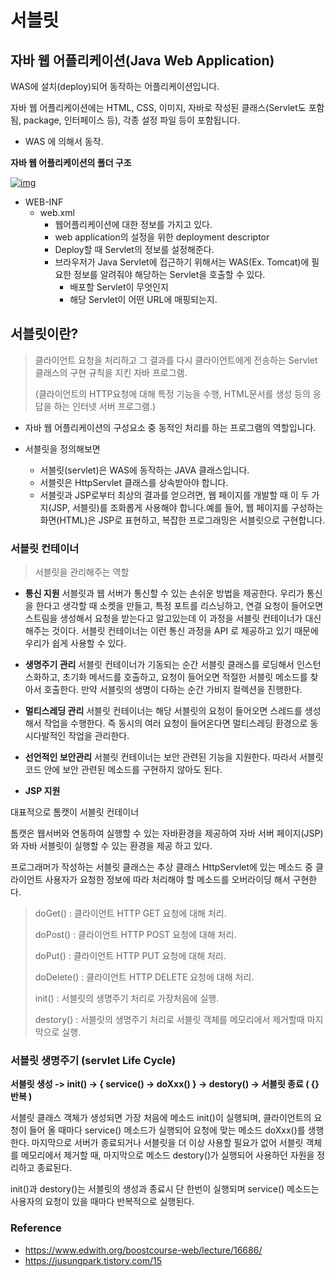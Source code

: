 # 서블릿

## **자바 웹 어플리케이션(Java Web Application)**

WAS에 설치(deploy)되어 동작하는 어플리케이션입니다.

자바 웹 어플리케이션에는 HTML, CSS, 이미지, 자바로 작성된 클래스(Servlet도 포함됨, package, 인터페이스 등), 각종 설정 파일 등이 포함됩니다.

* WAS 에 의해서 동작.

**자바 웹 어플리케이션의 폴더 구조**

[![img](https://cphinf.pstatic.net/mooc/20180124_133/15167752967943AqfC_PNG/1_5_1_____.PNG?type=w760)](https://www.edwith.org/boostcourse-web/lecture/16686/#)

- WEB-INF
  - web.xml
    - 웹어플리케이션에 대한 정보를 가지고 있다. 
    - web application의 설정을 위한 deployment descriptor
    - Deploy할 때 Servlet의 정보를 설정해준다.
    - 브라우저가 Java Servlet에 접근하기 위해서는 WAS(Ex. Tomcat)에 필요한 정보를 알려줘야 해당하는 Servlet을 호출할 수 있다.
      - 배포할 Servlet이 무엇인지
      - 해당 Servlet이 어떤 URL에 매핑되는지.

## **서블릿이란?**

> 클라이언트 요청을 처리하고 그 결과를 다시 클라이언트에게 전송하는 Servlet 클래스의 구현 규칙을 지킨 자바 프로그램.
>
> (클라이언트의 HTTP요청에 대해 특정 기능을 수행, HTML문서를 생성 등의 응답을 하는 인터넷 서버 프로그램.)

* 자바 웹 어플리케이션의 구성요소 중 동적인 처리를 하는 프로그램의 역할입니다.

* 서블릿을 정의해보면 
  * 서블릿(servlet)은 WAS에 동작하는 JAVA 클래스입니다.
  * 서블릿은 HttpServlet 클래스를 상속받아야 합니다.
  * 서블릿과 JSP로부터 최상의 결과를 얻으려면, 웹 페이지를 개발할 때 이 두 가지(JSP, 서블릿)를 조화롭게 사용해야 합니다.예를 들어, 웹 페이지를 구성하는 화면(HTML)은 JSP로 표현하고, 복잡한 프로그래밍은 서블릿으로 구현합니다.

### 서블릿 컨테이너

> 서블릿을 관리해주는 역할

* **통신 지원**
  서블릿과 웹 서버가 통신할 수 있는 손쉬운 방법을 제공한다. 우리가 통신을 한다고 생각할 때 소켓을 만들고, 특정 포트를 리스닝하고, 연결 요청이 들어오면 스트림을 생성해서 요청을 받는다고 알고있는데 이 과정을 서블릿 컨테이너가 대신 해주는 것이다. 서블릿 컨테이너는 이런 통신 과정을 API 로 제공하고 있기 때문에 우리가 쉽게 사용할 수 있다.

* **생명주기 관리**
  서블릿 컨테이너가 기동되는 순간 서블릿 클래스를 로딩해서 인스턴스화하고, 초기화 메서드를 호출하고, 요청이 들어오면 적절한 서블릿 메소드를 찾아서 호출한다. 만약 서블릿의 생명이 다하는 순간 가비지 컬렉션을 진행한다.

* **멀티스레딩 관리**
  서블릿 컨테이너는 해당 서블릿의 요청이 들어오면 스레드를 생성해서 작업을 수행한다. 즉 동시의 여러 요청이 들어온다면 멀티스레딩 환경으로 동시다발적인 작업을 관리한다.

* **선언적인 보안관리**
  서블릿 컨테이너는 보안 관련된 기능을 지원한다. 따라서 서블릿 코드 안에 보안 관련된 메소드를 구현하지 않아도 된다.

* **JSP 지원**

대표적으로 톰캣이 서블릿 컨테이너

톰캣은 웹서버와 연동하여 실행할 수 있는 자바환경을 제공하여 자바 서버 페이지(JSP)와 자바 서블릿이 실행할 수 있는 환경을 제공 하고 있다.

프로그래머가 작성하는 서블릿 클래스는 추상 클래스 HttpServlet에 있는 메소드 중 클라이언트 사용자가 요청한 정보에 따라 처리해야 할 메소드를 오버라이딩 해서 구현한다.

>  doGet() : 클라이언트 HTTP GET 요청에 대해 처리.
>
>  doPost() : 클라이언트 HTTP POST 요청에 대해 처리.
>
>  doPut() : 클라이언트 HTTP PUT 요청에 대해 처리.
>
>  doDelete() : 클라이언트 HTTP DELETE 요청에 대해 처리.
>
>  init() : 서블릿의 생명주기 처리로 가장처음에 실행.
>
>  destory() : 서블릿의 생명주기 처리로 서블릿 객체를 메모리에서 제거할때 마지막으로 실행.

### **서블릿 생명주기 (servlet Life Cycle)**

**서블릿 생성 -> init() -> { service() -> doXxx() } -> destory() -> 서블릿 종료 ( {} 반복 )**

서블릿 클래스 객체가 생성되면 가장 처음에 메소드 init()이 실행되며, 클라이언트의 요청이 들어 올 때마다 service() 메소드가 실행되어 요청에 맞는 메소드 doXxx()를 생행한다. 마지막으로 서버가 종료되거나 서블릿을 더 이상 사용할 필요가 없어 서블릿 객체를 메모리에서 제거할 때, 마지막으로 메소드 destory()가 실행되어 사용하던 자원을 정리하고 종료된다.

init()과 destory()는 서블릿의 생성과 종료시 단 한번이 실행되며 service() 메소드는 사용자의 요청이 있을 때마다 반복적으로 실행된다.

### Reference

* https://www.edwith.org/boostcourse-web/lecture/16686/
* https://jusungpark.tistory.com/15